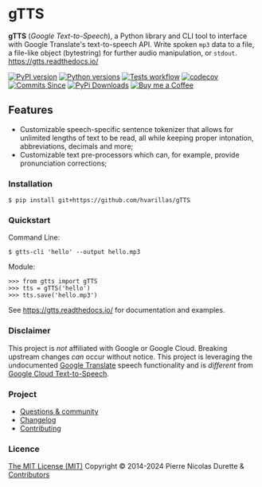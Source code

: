 # gTTS

**gTTS** (*Google Text-to-Speech*), a Python library and CLI tool to interface with Google Translate's text-to-speech API. 
Write spoken `mp3` data to a file, a file-like object (bytestring) for further audio manipulation, or `stdout`.
<https://gtts.readthedocs.io/>

[![PyPI version](https://img.shields.io/pypi/v/gTTS.svg)](https://pypi.org/project/gTTS/)
[![Python versions](https://img.shields.io/pypi/pyversions/gTTS.svg)](https://pypi.org/project/gTTS/)
[![Tests workflow](https://github.com/pndurette/gtts/actions/workflows/test.yml/badge.svg?branch=main)](https://github.com/pndurette/gTTS/actions)
[![codecov](https://codecov.io/gh/pndurette/gTTS/branch/master/graph/badge.svg)](https://codecov.io/gh/pndurette/gTTS)
[![Commits Since](https://img.shields.io/github/commits-since/pndurette/gTTS/latest.svg)](https://github.com/pndurette/gTTS/commits/)
[![PyPi Downloads](https://static.pepy.tech/badge/gtts)](http://pepy.tech/project/gtts)
[![Buy me a Coffee](https://img.shields.io/badge/buy%20me%20a-coffee-orange)](https://www.buymeacoffee.com/pndurette)

## Features

-   Customizable speech-specific sentence tokenizer that allows for unlimited lengths of text to be read, all while keeping proper intonation, abbreviations, decimals and more;
-   Customizable text pre-processors which can, for example, provide pronunciation corrections;

### Installation

    $ pip install git+https://github.com/hvarillas/gTTS

### Quickstart

Command Line:

    $ gtts-cli 'hello' --output hello.mp3

Module:

    >>> from gtts import gTTS
    >>> tts = gTTS('hello')
    >>> tts.save('hello.mp3')

See <https://gtts.readthedocs.io/> for documentation and examples.

### Disclaimer

This project is *not* affiliated with Google or Google Cloud. Breaking upstream changes *can* occur without notice. This project is leveraging the undocumented [Google Translate](https://translate.google.com) speech functionality and is *different* from [Google Cloud Text-to-Speech](https://cloud.google.com/text-to-speech/).

### Project

-   [Questions & community](https://github.com/pndurette/gTTS/discussions)
-   [Changelog](CHANGELOG.rst)
-   [Contributing](CONTRIBUTING.rst)

### Licence

[The MIT License (MIT)](LICENSE) Copyright © 2014-2024 Pierre Nicolas Durette & [Contributors](https://github.com/pndurette/gTTS/graphs/contributors)
